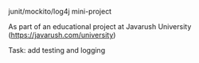 junit/mockito/log4j  mini-project

As part of an educational project at Javarush University 
(https://javarush.com/university)

Task: add testing and logging